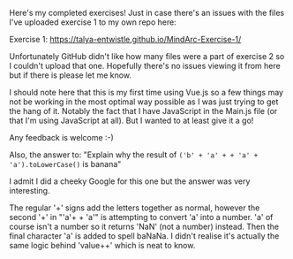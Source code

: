 Here's my completed exercises! Just in case there's an issues with the files I've uploaded exercise 1 to my own repo here:

Exercise 1: https://talya-entwistle.github.io/MindArc-Exercise-1/

Unfortunately GitHub didn't like how many files were a part of exercise 2 so I couldn't upload that one. Hopefully there's no issues viewing it from here but if there is please let me know.

I should note here that this is my first time using Vue.js so a few things may not be working in the most optimal way possible as I was just trying to get the hang of it. Notably the fact that I have JavaScript in the Main.js file (or that I'm using JavaScript at all). But I wanted to at least give it a go! 

Any feedback is welcome :-)

Also, the answer to: "Explain why the result of ```('b' + 'a' + + 'a' + 'a').toLowerCase()``` is banana"

I admit I did a cheeky Google for this one but the answer was very interesting.

The regular '+' signs add the letters together as normal, however the second '+' in "'a'+ + 'a'" is attempting to convert 'a' into a number. 'a' of course isn't a number so it returns 'NaN' (not a number) instead. Then the final character 'a' is added to spell baNaNa. I didn't realise it's actually the same logic behind 'value++' which is neat to know.



